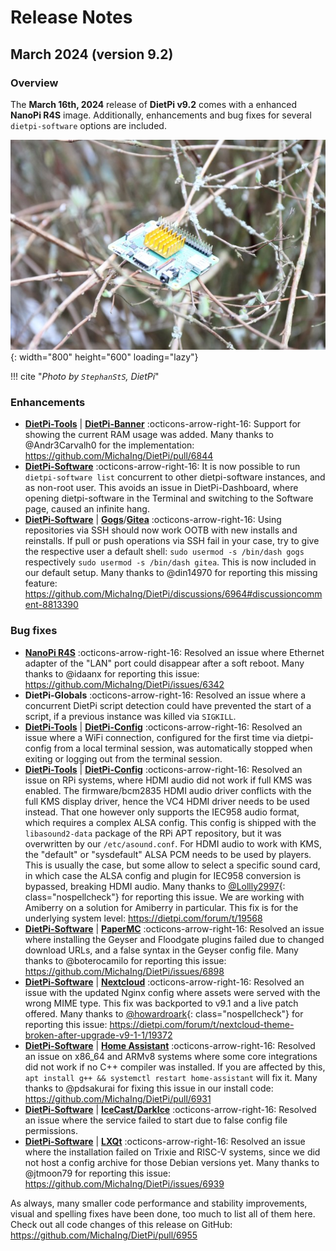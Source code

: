 # Release Notes

## March 2024 (version 9.2)

### Overview

The **March 16th, 2024** release of **DietPi v9.2** comes with a enhanced **NanoPi R4S** image. Additionally, enhancements and bug fixes for several `dietpi-software` options are included.

![Raspberry Pi 3A+ on a tree](../assets/images/dietpi-release-v9_02.jpg){: width="800" height="600" loading="lazy"}

!!! cite "*Photo by `StephanStS`, DietPi*"

### Enhancements

- [**DietPi-Tools**](../dietpi_tools.md) | [**DietPi-Banner**](../dietpi_tools/misc_tools.md#dietpi-banner) :octicons-arrow-right-16: Support for showing the current RAM usage was added. Many thanks to @Andr3Carvalh0 for the implementation: <https://github.com/MichaIng/DietPi/pull/6844>
- [**DietPi-Software**](../dietpi_tools/software_installation.md#dietpi-software) :octicons-arrow-right-16: It is now possible to run `dietpi-software list` concurrent to other dietpi-software instances, and as non-root user. This avoids an issue in DietPi-Dashboard, where opening dietpi-software in the Terminal and switching to the Software page, caused an infinite hang.
- [**DietPi-Software**](../dietpi_tools/software_installation.md#dietpi-software) | [**Gogs**](../software/cloud.md#gogs)/[**Gitea**](../software/cloud.md#gitea) :octicons-arrow-right-16: Using repositories via SSH should now work OOTB with new installs and reinstalls. If pull or push operations via SSH fail in your case, try to give the respective user a default shell: `sudo usermod -s /bin/dash gogs` respectively `sudo usermod -s /bin/dash gitea`. This is now included in our default setup. Many thanks to @din14970 for reporting this missing feature: <https://github.com/MichaIng/DietPi/discussions/6964#discussioncomment-8813390>

### Bug fixes

- [**NanoPi R4S**](../hardware.md#nanopi-series-friendlyelec) :octicons-arrow-right-16: Resolved an issue where Ethernet adapter of the "LAN" port could disappear after a soft reboot. Many thanks to @idaanx for reporting this issue: <https://github.com/MichaIng/DietPi/issues/6342>
- **DietPi-Globals** :octicons-arrow-right-16: Resolved an issue where a concurrent DietPi script detection could have prevented the start of a script, if a previous instance was killed via `SIGKILL`.
- [**DietPi-Tools**](../dietpi_tools.md) | [**DietPi-Config**](../dietpi_tools/system_configuration.md#dietpi-config) :octicons-arrow-right-16: Resolved an issue where a WiFi connection, configured for the first time via dietpi-config from a local terminal session, was automatically stopped when exiting or logging out from the terminal session.
- [**DietPi-Tools**](../dietpi_tools.md) | [**DietPi-Config**](../dietpi_tools/system_configuration.md#dietpi-config) :octicons-arrow-right-16: Resolved an issue on RPi systems, where HDMI audio did not work if full KMS was enabled. The firmware/bcm2835 HDMI audio driver conflicts with the full KMS display driver, hence the VC4 HDMI driver needs to be used instead. That one however only supports the IEC958 audio format, which requires a complex ALSA config. This config is shipped with the `libasound2-data` package of the RPi APT repository, but it was overwritten by our `/etc/asound.conf`. For HDMI audio to work with KMS, the "default" or "sysdefault" ALSA PCM needs to be used by players. This is usually the case, but some allow to select a specific sound card, in which case the ALSA config and plugin for IEC958 conversion is bypassed, breaking HDMI audio. Many thanks to [@Lollly2997](https://dietpi.com/forum/u/Lollly2997){: class="nospellcheck"} for reporting this issue. We are working with Amiberry on a solution for Amiberry in particular. This fix is for the underlying system level: <https://dietpi.com/forum/t/19568>
- [**DietPi-Software**](../dietpi_tools/software_installation.md#dietpi-software) | [**PaperMC**](../software/gaming.md#papermc) :octicons-arrow-right-16: Resolved an issue where installing the Geyser and Floodgate plugins failed due to changed download URLs, and a false syntax in the Geyser config file. Many thanks to @boterocamilo for reporting this issue: <https://github.com/MichaIng/DietPi/issues/6898>
- [**DietPi-Software**](../dietpi_tools/software_installation.md#dietpi-software) | [**Nextcloud**](../software/cloud.md#nextcloud) :octicons-arrow-right-16: Resolved an issue with the updated Nginx config where assets were served with the wrong MIME type. This fix was backported to v9.1 and a live patch offered. Many thanks to [@howardroark](https://dietpi.com/forum/u/howardroark){: class="nospellcheck"} for reporting this issue: <https://dietpi.com/forum/t/nextcloud-theme-broken-after-upgrade-v9-1-1/19372>
- [**DietPi-Software**](../dietpi_tools/software_installation.md#dietpi-software) | [**Home Assistant**](../software/home_automation.md#home-assistant) :octicons-arrow-right-16: Resolved an issue on x86_64 and ARMv8 systems where some core integrations did not work if no C++ compiler was installed. If you are affected by this, `apt install g++ && systemctl restart home-assistant` will fix it. Many thanks to @pdsakurai for fixing this issue in our install code: <https://github.com/MichaIng/DietPi/pull/6931>
- [**DietPi-Software**](../dietpi_tools/software_installation.md#dietpi-software) | [**IceCast/DarkIce**](../software/media.md#icecast) :octicons-arrow-right-16: Resolved an issue where the service failed to start due to false config file permissions.
- [**DietPi-Software**](../dietpi_tools/software_installation.md#dietpi-software) |  [**LXQt**](../software/desktop.md#lxqt) :octicons-arrow-right-16: Resolved an issue where the installation failed on Trixie and RISC-V systems, since we did not host a config archive for those Debian versions yet. Many thanks to @jtmoon79 for reporting this issue: <https://github.com/MichaIng/DietPi/issues/6939>

As always, many smaller code performance and stability improvements, visual and spelling fixes have been done, too much to list all of them here. Check out all code changes of this release on GitHub: <https://github.com/MichaIng/DietPi/pull/6955>
